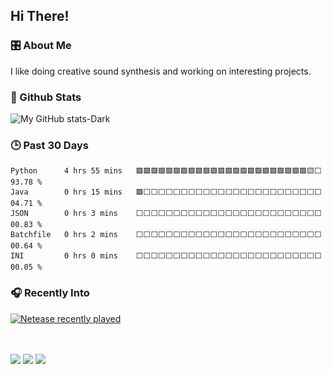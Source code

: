
## Hi There! 
### 🎛️ About Me
I like doing creative sound synthesis and working on interesting projects.

### 💾 Github Stats
![My GitHub stats-Dark](https://github-readme-stats.vercel.app/api?username=windsun6688&show_icons=true&theme=github_dark#gh-dark-mode-only)

### 🕒 Past 30 Days
<!--START_SECTION:waka-->

```text
Python      4 hrs 55 mins   🟩🟩🟩🟩🟩🟩🟩🟩🟩🟩🟩🟩🟩🟩🟩🟩🟩🟩🟩🟩🟩🟩🟩🟨⬜   93.78 %
Java        0 hrs 15 mins   🟩⬜⬜⬜⬜⬜⬜⬜⬜⬜⬜⬜⬜⬜⬜⬜⬜⬜⬜⬜⬜⬜⬜⬜⬜   04.71 %
JSON        0 hrs 3 mins    ⬜⬜⬜⬜⬜⬜⬜⬜⬜⬜⬜⬜⬜⬜⬜⬜⬜⬜⬜⬜⬜⬜⬜⬜⬜   00.83 %
Batchfile   0 hrs 2 mins    ⬜⬜⬜⬜⬜⬜⬜⬜⬜⬜⬜⬜⬜⬜⬜⬜⬜⬜⬜⬜⬜⬜⬜⬜⬜   00.64 %
INI         0 hrs 0 mins    ⬜⬜⬜⬜⬜⬜⬜⬜⬜⬜⬜⬜⬜⬜⬜⬜⬜⬜⬜⬜⬜⬜⬜⬜⬜   00.05 %
```

<!--END_SECTION:waka-->

### 🎧 Recently Into
[![Netease recently played](https://netease-recent-profile.vercel.app/?id=576851546&title=Recent&nbsp;stats&number=10&column=2)](https://netease-recent-profile.vercel.app/?id=576851546)

<br><br>
![](https://komarev.com/ghpvc/?username=windsun6688&label=Profile%20views&color=0e75b6&style=flat)
<a href="mailto:WindsunSGT@gmail.com"><img src="https://img.shields.io/badge/Email-WindsunSGT%40gmail.com-orange"></a>
<a href="https://twitter.com/windsun6688" target="_blank"><img src="https://img.shields.io/badge/Twitter-Windsun6688-informational"></a>
<!--
**Windsun6688/Windsun6688** is a ✨ _special_ ✨ repository because its `README.md` (this file) appears on your GitHub profile.

Here are some ideas to get you started:

- 🔭 I’m currently working on ...
- 🌱 I’m currently learning ...
- 👯 I’m looking to collaborate on ...
- 🤔 I’m looking for help with ...
- 💬 Ask me about ...
- 📫 How to reach me: ...
- 😄 Pronouns: ...
- ⚡ Fun fact: ...
-->
